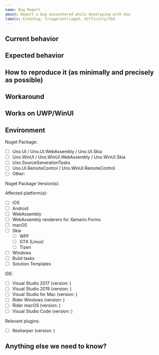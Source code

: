 ```yaml
---
name: Bug Report
about: Report a bug encountered while developing with Uno
labels: kind/bug, triage/untriaged, difficulty/tbd
---
```


<!-- Please use this template while reporting a bug and provide as much info as possible. Not doing so may result in your bug not being addressed in a timely manner. Thanks!

If the matter is security related, please disclose it privately via https://github.com/unoplatform/Uno/security/
-->

## Current behavior

<!-- Describe how the issue manifests. -->

## Expected behavior

<!-- Describe what the desired behavior would be. -->

## How to reproduce it (as minimally and precisely as possible)

<!-- 
Please provide a **MINIMAL REPRO PROJECT** and the **STEPS TO REPRODUCE**

To create a minimal reproduction project:
 - Create an Uno app through `dotnet new unoapp`, or through the [Visual Studio extension](https://platform.uno/docs/articles/get-started-vs.html).
 - Make sure to add the least code possible to demonstrate the issue
 - Keep all project heads, even if the platforms are seemingly not relevant to your issue
 - Remove all the `obj/bin` folders and zip the folder.
 - Attach the zip file to the issue

If the issue is visible on WebAssembly and uses only XAML:
- Visit https://playground.platform.uno
- Add your code and data context as needed
- Create a link and paste it here
-->

## Workaround

<!-- Please provide steps to workaround this problem if possible -->

## Works on UWP/WinUI
<!--
Yes / No

To make sure this is an Uno Platform specific issue, try running your sample application 
on Windows using the UWP or WinUI project. If it does not work as well, it may be a 
Windows issue or it may be a documentation issue. In this case, open a discussion instead:
https://github.com/unoplatform/uno/discussions
-->

## Environment

<!-- For bug reports Check one or more of the following options with "x" -->

Nuget Package:
<!-- Please open issues on the project's repo if any, for instance:
       Uno.Material:       https://github.com/unoplatform/uno.material/issues
       Uno.Wasm.Bootstrap: https://github.com/unoplatform/uno.wasm.bootstrap/issues 
 -->
- [ ] Uno.UI / Uno.UI.WebAssembly / Uno.UI.Skia
- [ ] Uno.WinUI / Uno.WinUI.WebAssembly / Uno.WinUI.Skia
- [ ] Uno.SourceGenerationTasks
- [ ] Uno.UI.RemoteControl / Uno.WinUI.RemoteControl
- [ ] Other: <!-- Please specify -->

Nuget Package Version(s):

Affected platform(s):

- [ ] iOS
- [ ] Android
- [ ] WebAssembly
- [ ] WebAssembly renderers for Xamarin.Forms
- [ ] macOS
- [ ] Skia
  - [ ] WPF
  - [ ] GTK (Linux)
  - [ ] Tizen
- [ ] Windows
- [ ] Build tasks
- [ ] Solution Templates

IDE:

- [ ] Visual Studio 2017 (version: )
- [ ] Visual Studio 2019 (version: )
- [ ] Visual Studio for Mac (version: )
- [ ] Rider Windows (version: )
- [ ] Rider macOS (version: )
- [ ] Visual Studio Code (version: )

Relevant plugins:

- [ ] Resharper (version: )

## Anything else we need to know?

<!-- We would love to know of any friction, apart from knowledge, that prevented you from sending in a pull-request -->
